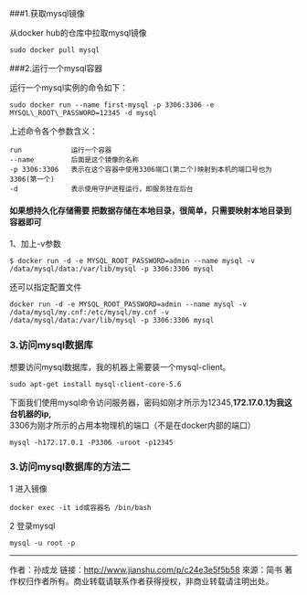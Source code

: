 ###1.获取mysql镜像

从docker hub的仓库中拉取mysql镜像
```
sudo docker pull mysql
```
###2.运行一个mysql容器

运行一个mysql实例的命令如下：
```
sudo docker run --name first-mysql -p 3306:3306 -e MYSQL\_ROOT\_PASSWORD=12345 -d mysql
```

上述命令各个参数含义：
```
run            运行一个容器
--name         后面是这个镜像的名称
-p 3306:3306   表示在这个容器中使用3306端口(第二个)映射到本机的端口号也为3306(第一个)
-d             表示使用守护进程运行，即服务挂在后台
```

#### 如果想持久化存储需要 把数据存储在本地目录，很简单，只需要映射本地目录到容器即可
1、加上-v参数
```
$ docker run -d -e MYSQL_ROOT_PASSWORD=admin --name mysql -v /data/mysql/data:/var/lib/mysql -p 3306:3306 mysql 
```
还可以指定配置文件
```
docker run -d -e MYSQL_ROOT_PASSWORD=admin --name mysql -v /data/mysql/my.cnf:/etc/mysql/my.cnf -v /data/mysql/data:/var/lib/mysql -p 3306:3306 mysql 
```

### 3.访问mysql数据库
想要访问mysql数据库，我的机器上需要装一个mysql-client。
```
sudo apt-get install mysql-client-core-5.6
```
下面我们使用mysql命令访问服务器，密码如刚才所示为12345,**172.17.0.1为我这台机器的ip,** 3306为刚才所示的占用本物理机的端口（不是在docker内部的端口）
```
mysql -h172.17.0.1 -P3306 -uroot -p12345
```
### 3.访问mysql数据库的方法二
1 进入镜像
```
docker exec -it id或容器名 /bin/bash
```
2 登录mysql
```
mysql -u root -p
```
---

作者：孙成龙
链接：http://www.jianshu.com/p/c24e3e5f5b58
來源：简书
著作权归作者所有。商业转载请联系作者获得授权，非商业转载请注明出处。

